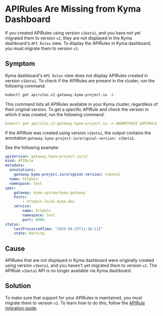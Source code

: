 # APIRules Are Missing from Kyma Dashboard

If you created APIRules using version `v1beta1`, and you have not yet migrated them to version `v2`,
they are not displayed in the Kyma dashboard's `API Rules` view.
To display the APIRules in Kyma dashboard, you must migrate them to version `v2`.

## Symptom

Kyma dashboard's `API Rules` view does not display APIRules created in version `v1beta1`.
To check if the APIRules are present in the cluster, run the following command:

```bash
kubectl get apirules.v2.gateway.kyma-project.io -A
```
This command lists all APIRules available in your Kyma cluster, regardless of their original version.
To get a specific APIRule and check the version in which it was created, run the following command:
```yaml
kubectl get apirules.v2.gateway.kyma-project.io -n $NAMESPACE $APIRULE_NAME -o yaml
```

If the APIRule was created using version `v1beta1`,
the output contains the annotation `gateway.kyma-project.io/original-version: v1beta1`.

See the following example: 

```yaml
apiVersion: gateway.kyma-project.io/v2
kind: APIRule
metadata:
  annotations:
    gateway.kyma-project.io/original-version: v1beta1
  name: httpbin
  namespace: test
spec:
    gateway: kyma-system/kyma-gateway
    hosts:
        - httpbin.local.kyma.dev
    service:
        name: httpbin
        namespace: test
        port: 8000
status:
    lastProcessedTime: "2025-04-25T11:16:11Z"
    state: Warning
```
## Cause
APIRules that are not displayed in Kyma dashboard were originally created using version `v1beta1`, and you haven't yet migrated them to version `v2`.
The APIRule `v1beta1` API is no longer available via Kyma dashboard.

## Solution

To make sure that support for your APIRules is maintained, you must migrate them to version `v2`.
To learn how to do this, follow the [APIRule migration guide](../apirule-migration/README.md).
